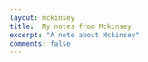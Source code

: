 ```yaml
---
layout: mckinsey
title:  My notes from Mckinsey
excerpt: "A note about Mckinsey"
comments: false
---
```

